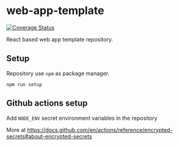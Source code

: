 # web-app-template

[![Coverage Status](https://coveralls.io/repos/github/Dehaat/web-app-template/badge.svg?branch=main)](https://coveralls.io/github/Dehaat/web-app-template?branch=main)

React based web app template repository.



## Setup
Repository use `npm` as package manager.

```
npm run setup
```

## Github actions setup
Add `NODE_ENV` secret environment variables in the repository

More at https://docs.github.com/en/actions/reference/encrypted-secrets#about-encrypted-secrets
